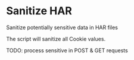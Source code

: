 # Sanitize HAR
Sanitize potentially sensitive data in HAR files

The script will sanitize all Cookie values.

TODO: process sensitive in POST & GET requests
